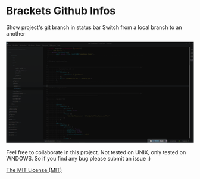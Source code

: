 Brackets Github Infos
==

Show project's git branch in status bar
Switch from a local branch to an another

![Picture](https://github.com/malas34/brackets-githubnfo/blob/master/screenshot.png)

Feel free to collaborate in this project.
Not tested on UNIX, only tested on WNDOWS.
So if you find any bug please submit an issue :)

[The MIT License (MIT)](http://opensource.org/licenses/MIT)
